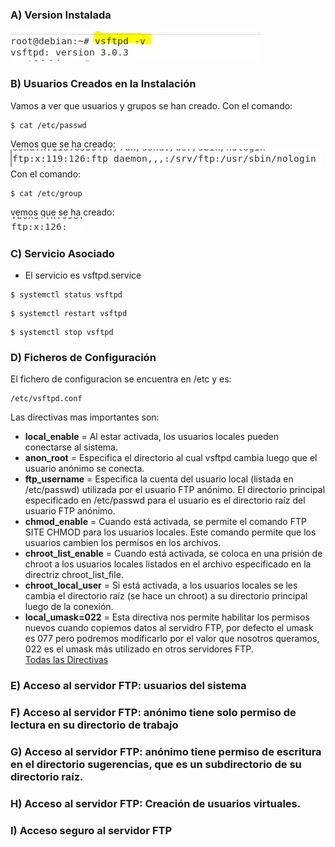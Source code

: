 ### A) Version Instalada
![imagen](imagenes/aversion.JPG) 
### B) Usuarios Creados en la Instalación
Vamos a ver que usuarios y grupos se han creado.
Con el comando:  
```
$ cat /etc/passwd
```
Vemos que se ha creado:  
![imagen](imagenes/usuario.jpg)  
Con el comando:  
```
$ cat /etc/group
```
vemos que se ha creado:  
![imagen](imagenes/grupo.jpg)  
### C) Servicio Asociado
* El servicio es vsftpd.service
```
$ systemctl status vsftpd
```
```
$ systemctl restart vsftpd
```
```
$ systemctl stop vsftpd
```
### D) Ficheros de Configuración
El fichero de configuracion se encuentra en /etc y es:
```
/etc/vsftpd.conf
```
Las directivas mas importantes son:
- **local_enable** = Al estar activada, los usuarios locales pueden conectarse al sistema.
- **anon_root** = Especifica el directorio al cual vsftpd cambia luego que el usuario anónimo se conecta.
- **ftp_username** = Especifica la cuenta del usuario local (listada en /etc/passwd) utilizada por el usuario FTP anónimo. El directorio principal especificado en /etc/passwd para el usuario es el directorio raíz del usuario FTP anónimo.
- **chmod_enable** = Cuando está activada, se permite el comando FTP SITE CHMOD para los usuarios locales. Este comando permite que los usuarios cambien los permisos en los archivos.
- **chroot_list_enable** = Cuando está activada, se coloca en una prisión de chroot a los usuarios locales listados en el archivo especificado en la directriz chroot_list_file.
- **chroot_local_user** = Si está activada, a los usuarios locales se les cambia el directorio raíz (se hace un chroot) a su directorio principal luego de la conexión.
- **local_umask=022** = Esta directiva nos permite habilitar los permisos nuevos cuando copiemos datos al servidro FTP, por defecto el umask es 077 pero podremos modificarlo por el valor que nosotros queramos, 022 es el umask más utilizado en otros servidores FTP.  
[Todas las Directivas](https://web.mit.edu/rhel-doc/4/RH-DOCS/rhel-rg-es-4/s1-ftp-vsftpd-conf.html)
### E) Acceso al servidor FTP: usuarios del sistema
### F) Acceso al servidor FTP: anónimo tiene solo permiso de lectura en su directorio de trabajo
### G) Acceso al servidor FTP: anónimo tiene permiso de escritura en el directorio sugerencias, que es un subdirectorio de su directorio raíz.
### H) Acceso al servidor FTP: Creación de usuarios virtuales.
### I) Acceso seguro al servidor FTP
